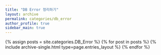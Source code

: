 ```yaml
---
title: "DB Error 정리하기"
layout: archive
permalink: categories/db_error
author_profile: true
sidebar_main: true
---
```


{% assign posts = site.categories.DB_Error %}
{% for post in posts %} {% include archive-single.html type=page.entries_layout %} {% endfor %}
